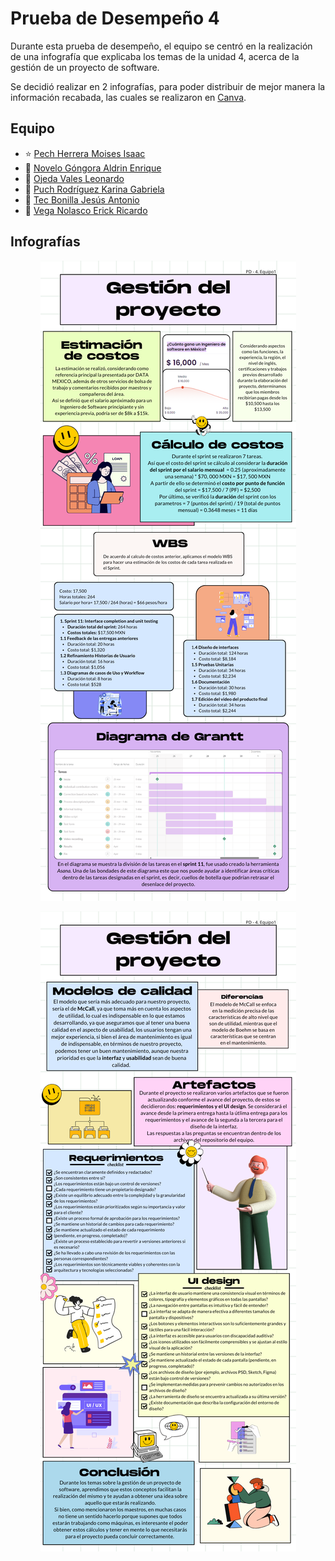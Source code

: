 # Prueba de Desempeño 4

Durante esta prueba de desempeño, el equipo se centró en la realización de una infografía que explicaba los temas de la unidad 4, acerca de la gestión de un proyecto de software.

Se decidió realizar en 2 infografías, para poder distribuir de mejor manera la información recabada, las cuales se realizaron en [Canva](https://www.canva.com/design/DAF1lsaHd8Y/zbgn77lGNoPv9RFF1xQKCQ/edit?utm_content=DAF1lsaHd8Y&utm_campaign=designshare&utm_medium=link2&utm_source=sharebutton).

## Equipo

- :star: [Pech Herrera Moises Isaac](https://www.linkedin.com/in/moises-isaac-pech-herrera-994946206/)
- :star2: [Novelo Góngora Aldrin Enrique](https://mx.linkedin.com/in/aldrin-novelo-gongora-1845b128a)
- :star2: [Ojeda Vales Leonardo](https://www.linkedin.com/in/leonardo-ojeda-vales-a5803628a/) 
- :star2: [Puch Rodríguez Karina Gabriela](https://www.linkedin.com/in/karina-gabriela-puch-rodr%C3%ADguez-74922728a)
- :star2: [Tec Bonilla Jesús Antonio](https://www.linkedin.com/in/jes%C3%BAs-tec-20b25428a/) 
- :star2: [Vega Nolasco Erick Ricardo](https://www.linkedin.com/in/erick-vega-6b622428a/)

## Infografías

<p align="center">
  <img src="/Parts of the PD/1.png">
</p>

<p align="center">
  <img src="/Parts of the PD/2.png">
</p>
